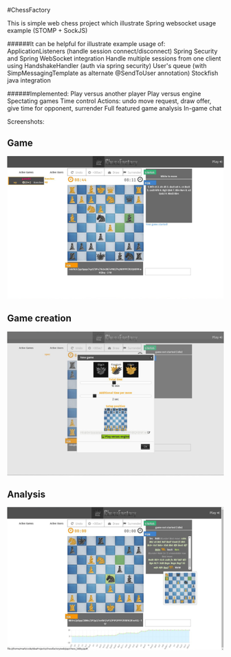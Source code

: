 #ChessFactory

This is simple web chess project which illustrate Spring websocket usage example (STOMP + SockJS) <br>

######It can be helpful for illustrate example usage of: 
    ApplicationListeners (handle session connect/disconnect) 
    Spring Security and Spring WebSocket integration 
    Handle multiple sessions from one client using HandshakeHandler (auth via spring security) 
    User's queue (with SimpMessagingTemplate as alternate @SendToUser annotation)
    Stockfish java integration

######Implemented:
    Play versus another player
    Play versus engine
    Spectating games
    Time control
    Actions: undo move request, draw offer, give time for opponent, surrender
    Full featured game analysis
    In-game chat

Screenshots:
## Game
![](https://raw.githubusercontent.com/mark-dev/chessfactory/master/screenshots/cf_game.jpg)
## Game creation
![](https://raw.githubusercontent.com/mark-dev/chessfactory/master/screenshots/cf_newgame.jpg)
## Analysis
![](https://raw.githubusercontent.com/mark-dev/chessfactory/master/screenshots/cf_analysis.jpg)
